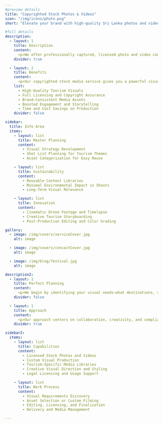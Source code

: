 ```yaml
---
#preview details
title: "Copyrighted Stock Photos & Videos"
icon: "/img/icons/photo.png"
short: "Elevate your brand with high-quality Sri Lanka photos and videos, perfect for all your promotions."

#full details
description:
  - layout: 1
    title: Description
    content:
      <p>We offer professionally captured, licensed photo and video content tailored for the tourism industry. We deliver stunning visuals that showcase destinations, accommodations, experiences, and culture in their best light. Our curated media libraries include high-resolution images and cinematic footage that are ready to be used across websites, social media, ads, and brochures. These assets are crafted to evoke emotion, inspire travel, and align with your brand story—ensuring you stand out in a competitive market while remaining legally protected and visually consistent.</p>
    divider: true

  - layout: 2
    title: Benefits
    content:
      <p>Our copyrighted stock media service gives you a powerful visual edge. By using authentic, high-quality content from trusted professionals, you can elevate your marketing materials, strengthen your brand image, and engage travelers more effectively. With licensing and copyright management handled for you, you can focus on growth without worrying about legal or quality issues.</p>
    list:
      - High-Quality Tourism Visuals
      - Full Licensing and Copyright Assurance
      - Brand-Consistent Media Assets
      - Boosted Engagement and Storytelling
      - Time and Cost Savings on Production
    divider: false

sidebar:
  title: Info Area
  items:
    - layout: list
      title: Master Planning
      content:
        - Visual Strategy Development
        - Shot List Planning for Tourism Themes
        - Asset Categorization for Easy Reuse

    - layout: list
      title: Sustainability 
      content:
        - Reusable Content Libraries
        - Minimal Environmental Impact in Shoots
        - Long-Term Visual Relevance

    - layout: list
      title: Innovation
      content:
        - Cinematic Drone Footage and Timelapse
        - Creative Tourism Storyboarding
        - Post-Production Editing and Color Grading

gallery:
  - image: /img/covers/serviceCover.jpg
    alt: image

  - image: /img/covers/concactCover.jpg
    alt: image

  - image: /img/blog/festival.jpg
    alt: image

description2:
  - layout: 1
    title: Perfect Planning
    content:
      <p>We begin by identifying your visual needs—what destinations, services, or experiences you want to highlight. We align your brand voice with a tailored visual strategy and select or produce content that captures the emotion and essence of your offering. This ensures consistency, relevance, and maximum impact across your marketing channels.</p>
    divider: false

  - layout: 1
    title: Approach
    content:
      <p>Our approach centers on collaboration, creativity, and compliance. With a library of pre-shot visuals and custom options available, we provide the flexibility to meet both your budget and goals. Every image or video is reviewed for quality, edited professionally, and licensed properly. We keep the process smooth and efficient—so you get stunning visuals that are ready to use and built to last.</p>
    divider: true

sidebar2:
  items:
    - layout: list
      title: Capabilities
      content:
        - Licensed Stock Photos and Videos
        - Custom Visual Production
        - Tourism-Specific Media Libraries
        - Creative Visual Direction and Styling
        - Legal Licensing and Usage Support

    - layout: list
      title: Work Process
      content:
        - Visual Requirements Discovery
        - Asset Selection or Custom Filming
        - Editing, Licensing, and Finalization
        - Delivery and Media Management

---
```

